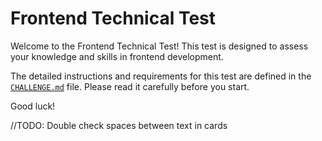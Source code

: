 # Frontend Technical Test

Welcome to the Frontend Technical Test! This test is designed to assess your knowledge and skills in frontend development.

The detailed instructions and requirements for this test are defined in the [`CHALLENGE.md`](/CHALLENGE.md) file. Please read it carefully before you start.

Good luck!

//TODO: Double check spaces between text in cards
